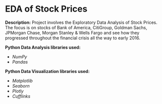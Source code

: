 # EDA of Stock Prices

**Description:** Project involves the Exploratory Data Analysis of Stock Prices. 
The focus is on stocks of Bank of America, CitiGroup, Goldman Sachs, JPMorgan Chase, Morgan Stanley & Wells Fargo 
and see how they progressed throughout the financial crisis all the way to early 2016.

**Python Data Analysis libraries used:**
 - _NumPy_
 - _Pandas_
 
**Python Data Visualization libraries used:**
 - _Matplotlib_
 - _Seaborn_
 - _Plotly_
 - _Cufflinks_
